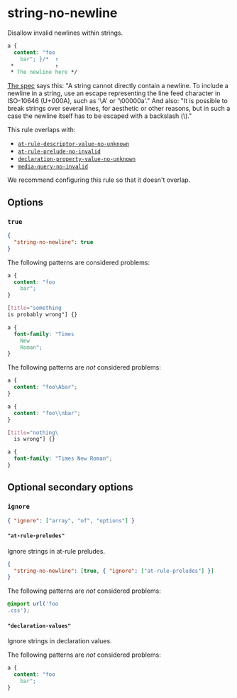 # string-no-newline

Disallow invalid newlines within strings.

<!-- prettier-ignore -->
```css
a {
  content: "foo
    bar"; }/*  ↑
 *             ↑
 * The newline here */
```

[The spec](https://www.w3.org/TR/CSS2/syndata.html#strings) says this: "A string cannot directly contain a newline. To include a newline in a string, use an escape representing the line feed character in ISO-10646 (U+000A), such as '\A' or '\00000a'." And also: "It is possible to break strings over several lines, for aesthetic or other reasons, but in such a case the newline itself has to be escaped with a backslash (\\)."

This rule overlaps with:

- [`at-rule-descriptor-value-no-unknown`](../at-rule-descriptor-value-no-unknown/README.md)
- [`at-rule-prelude-no-invalid`](../at-rule-prelude-no-invalid/README.md)
- [`declaration-property-value-no-unknown`](../declaration-property-value-no-unknown/README.md)
- [`media-query-no-invalid`](../media-query-no-invalid/README.md)

We recommend configuring this rule so that it doesn't overlap.

## Options

### `true`

```json
{
  "string-no-newline": true
}
```

The following patterns are considered problems:

<!-- prettier-ignore -->
```css
a {
  content: "foo
    bar";
}
```

<!-- prettier-ignore -->
```css
[title="something
is probably wrong"] {}
```

<!-- prettier-ignore -->
```css
a {
  font-family: "Times
    New
    Roman";
}
```

The following patterns are _not_ considered problems:

<!-- prettier-ignore -->
```css
a {
  content: "foo\Abar";
}
```

<!-- prettier-ignore -->
```css
a {
  content: "foo\\nbar";
}
```

<!-- prettier-ignore -->
```css
[title="nothing\
  is wrong"] {}
```

<!-- prettier-ignore -->
```css
a {
  font-family: "Times New Roman";
}
```

## Optional secondary options

### `ignore`

```json
{ "ignore": ["array", "of", "options"] }
```

#### `"at-rule-preludes"`

Ignore strings in at-rule preludes.

```json
{
  "string-no-newline": [true, { "ignore": ["at-rule-preludes"] }]
}
```

The following patterns are _not_ considered problems:

<!-- prettier-ignore -->
```css
@import url('foo
.css');
```

#### `"declaration-values"`

Ignore strings in declaration values.

The following patterns are _not_ considered problems:

<!-- prettier-ignore -->
```css
a {
  content: "foo
    bar";
}
```
